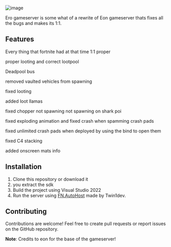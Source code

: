 ![image](https://github.com/user-attachments/assets/8c265350-d49e-4e83-8a30-dc241624fe2f)


Ero gameserver is some what of a rewrite of Eon gameserver thats fixes all the bugs and makes its 1:1.

## Features

Every thing that fortnite had at that time 1:1 proper

proper looting and correct lootpool

Deadpool bus

removed vaulted vehicles from spawning

fixed looting

added loot llamas

fixed chopper not spawning not spawning on shark poi

fixed exploding animation and fixed crash when spamming crash pads

fixed unlimited crash pads when deployed by using the bind to open them

fixed C4 stacking

added onscreen mats info


## Installation

1. Clone this repository or download it
2. you extract the sdk
3. Build the project using Visual Studio 2022
4. Run the server using [FN.AutoHost](https://github.com/Twin1dev/FN.AutoHost) made by Twin1dev.
## Contributing

Contributions are welcome! Feel free to create pull requests or report issues on the GitHub repository.

**Note**: Credits to eon for the base of the gameserver! 
